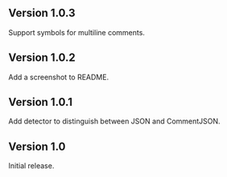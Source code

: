 ## Version 1.0.3

Support symbols for multiline comments.

## Version 1.0.2

Add a screenshot to README.

## Version 1.0.1

Add detector to distinguish between JSON and CommentJSON.

## Version 1.0

Initial release.
